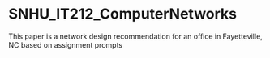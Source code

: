 # SNHU_IT212_ComputerNetworks
This paper is a network design recommendation for an office in Fayetteville, NC based on assignment prompts
